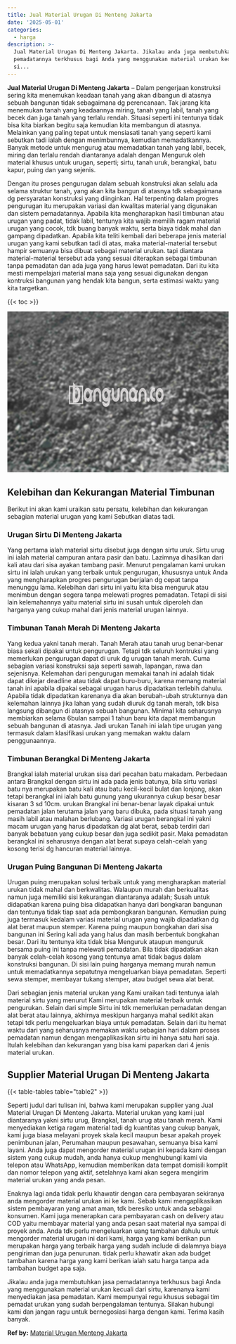 ```yaml
---
title: Jual Material Urugan Di Menteng Jakarta
date: '2025-05-01'
categories:
  - harga
description: >-
  Jual Material Urugan Di Menteng Jakarta. Jikalau anda juga membutuhkan jasa
  pemadatannya terkhusus bagi Anda yang menggunakan material urukan kecuali dari
  si...
---
```


**Jual Material Urugan Di Menteng Jakarta** – Dalam pengerjaan konstruksi sering kita menemukan keadaan tanah yang akan dibangun di atasnya sebuah bangunan tidak sebagaimana dg perencanaan. Tak jarang kita menemukan tanah yang keadaannya miring, tanah yang labil, tanah yang becek dan juga tanah yang terlalu rendah. Situasi seperti ini tentunya tidak bisa kita biarkan begitu saja kemudian kita membangun di atasnya. Melainkan yang paling tepat untuk mensiasati tanah yang seperti kami sebutkan tadi ialah dengan menimbunnya, kemudian memadatkannya. Banyak metode untuk mengurug atau memadatkan tanah yang labil, becek, miring dan terlalu rendah diantaranya adalah dengan Menguruk oleh material khusus untuk urugan, seperti; sirtu, tanah uruk, berangkal, batu kapur, puing dan yang sejenis.

Dengan itu proses pengurugan dalam sebuah konstruksi akan selalu ada selama struktur tanah, yang akan kita bangun di atasnya tdk sebagaimana dg persyaratan konstruksi yang diinginkan. Hal terpenting dalam progres pengurugan itu merupakan variasi dan kwalitas material yang digunakan dan sistem pemadatannya. Apabila kita mengharapkan hasil timbunan atau urugan yang padat, tidak labil, tentunya kita wajib memilih ragam material urugan yang cocok, tdk buang banyak waktu, serta biaya tidak mahal dan gampang dipadatkan. Apabila kita teliti kembali dari beberapa jenis material urugan yang kami sebutkan tadi di atas, maka material-material tersebut hampir semuanya bisa dibuat sebagai material urukan. tapi diantara material-material tersebut ada yang sesuai diterapkan sebagai timbunan tanpa pemadatan dan ada juga yang harus lewat pemadatan. Dari itu kita mesti mempelajari material mana saja yang sesuai digunakan dengan kontruksi bangunan yang hendak kita bangun, serta estimasi waktu yang kita targetkan.

{{< toc >}}

![Jual Material Urugan Di Menteng Jakarta](/images/jual-urugan-11.png)

## Kelebihan dan Kekurangan Material Timbunan

Berikut ini akan kami uraikan satu persatu, kelebihan dan kekurangan sebagian material urugan yang kami Sebutkan diatas tadi.

### Urugan Sirtu Di Menteng Jakarta

Yang pertama ialah material sirtu disebut juga dengan sirtu uruk. Sirtu urug ini ialah material campuran antara pasir dan batu. Lazimnya dihasilkan dari kali atau dari sisa ayakan tambang pasir. Menurut pengalaman kami urukan sirtu ini ialah urukan yang terbaik untuk pengurugan, khususnya untuk Anda yang mengharapkan progres pengurugan berjalan dg cepat tanpa menunggu lama. Kelebihan dari sirtu ini yaitu kita bisa menguruk atau menimbun dengan segera tanpa melewati progres pemadatan. Tetapi di sisi lain kelemahannya yaitu material sirtu ini susah untuk diperoleh dan harganya yang cukup mahal dari jenis material urugan lainnya.

### Timbunan Tanah Merah Di Menteng Jakarta

Yang kedua yakni tanah merah. Tanah Merah atau tanah urug benar-benar biasa sekali dipakai untuk pengurugan. Tetapi tdk seluruh kontruksi yang memerlukan pengurugan dapat di uruk dg urugan tanah merah. Cuma sebagian variasi konstruksi saja seperti sawah, lapangan, rawa dan sejenisnya. Kelemahan dari pengurugan memakai tanah ini adalah tidak dapat dikejar deadline atau tidak dapat buru-buru, karena memang material tanah ini apabila dipakai sebagai urugan harus dipadatkan terlebih dahulu. Apabila tidak dipadatkan karenanya dia akan berubah-ubah strukturnya dan kelemahan lainnya jika lahan yang sudah diuruk dg tanah merah, tdk bisa langsung dibangun di atasnya sebuah bangunan. Minimal kita seharusnya membiarkan selama 6bulan sampai 1 tahun baru kita dapat membangun sebuah bangunan di atasnya. Jadi urukan Tanah ini ialah tipe urugan yang termasuk dalam klasifikasi urukan yang memakan waktu dalam penggunaannya.

### Timbunan Berangkal Di Menteng Jakarta

Brangkal ialah material urukan sisa dari pecahan batu makadam. Perbedaan antara Brangkal dengan sirtu ini ada pada jenis batunya, bila sirtu variasi batu nya merupakan batu kali atau batu kecil-kecil bulat dan lonjong, akan tetapi berangkal ini ialah batu gunung yang ukurannya cukup besar besar kisaran 3 sd 10cm. urukan Brangkal ini benar-benar layak dipakai untuk pemadatan jalan terutama jalan yang baru dibuka, pada situasi tanah yang masih labil atau malahan berlubang. Variasi urugan berangkal ini yakni macam urugan yang harus dipadatkan dg alat berat, sebab terdiri dari banyak bebatuan yang cukup besar dan juga sedikit pasir. Maka pemadatan berangkal ini seharusnya dengan alat berat supaya celah-celah yang kosong terisi dg hancuran material lainnya.

### Urugan Puing Bangunan Di Menteng Jakarta

Urugan puing merupakan solusi terbaik untuk yang mengharapkan material urukan tidak mahal dan berkwalitas. Walaupun murah dan berkualitas namun juga memiliki sisi kekurangan diantaranya adalah; Susah untuk didapatkan karena puing bisa didapatkan hanya dari bongkaran bangunan dan tentunya tidak tiap saat ada pembongkaran bangunan. Kemudian puing juga termasuk kedalam variasi material urugan yang wajib dipadatkan dg alat berat maupun stemper. Karena puing maupun bongkahan dari sisa bangunan ini Sering kali ada yang halus dan masih berbentuk bongkahan besar. Dari itu tentunya kita tidak bisa Menguruk ataupun menguruk bersama puing ini tanpa melewati pemadatan. Bila tidak dipadatkan akan banyak celah-celah kosong yang tentunya amat tidak bagus dalam konstruksi bangunan. Di sisi lain puing harganya memang murah namun untuk memadatkannya sepatutnya mengeluarkan biaya pemadatan. Seperti sewa stemper, membayar tukang stemper, atau budget sewa alat berat.

Dari sebagian jenis material urukan yang Kami uraikan tadi tentunya ialah material sirtu yang menurut Kami merupakan material terbaik untuk pengurukan. Selain dari simple Sirtu ini tdk memerlukan pemadatan dengan alat berat atau lainnya, akhirnya meskipun harganya mahal sedikit akan tetapi tdk perlu mengeluarkan biaya untuk pemadatan. Selain dari itu hemat waktu dari yang seharusnya memakan waktu sebagian hari dalam proses pemadatan namun dengan mengaplikasikan sirtu ini hanya satu hari saja. Itulah kelebihan dan kekurangan yang bisa kami paparkan dari 4 jenis material urukan.

## Supplier Material Urugan Di Menteng Jakarta

{{< table-tables table="table2" >}}

Seperti judul dari tulisan ini, bahwa kami merupakan supplier yang Jual Material Urugan Di Menteng Jakarta. Material urukan yang kami jual diantaranya yakni sirtu urug, Brangkal, tanah urug atau tanah merah. Kami menyediakan ketiga ragam material tadi dg kuantitas yang cukup banyak, kami juga biasa melayani proyek skala kecil maupun besar apakah proyek penimbunan jalan, Perumahan maupun pesawahan, semuanya bisa kami layani. Anda juga dapat mengorder material urugan ini kepada kami dengan sistem yang cukup mudah, anda hanya cukup menghubungi kami via telepon atau WhatsApp, kemudian memberikan data tempat domisili komplit dan nomor telepon yang aktif, setelahnya kami akan segera mengirim material urukan yang anda pesan.

Enaknya lagi anda tidak perlu khawatir dengan cara pembayaran sekiranya anda mengorder material urukan ini ke kami. Sebab kami mengaplikasikan sistem pembayaran yang amat aman, tdk beresiko untuk anda sebagai konsumen. Kami juga menerapkan cara pembayaran cash on delivery atau COD yaitu membayar material yang anda pesan saat material nya sampai di proyek anda. Anda tdk perlu mengeluarkan uang tambahan dahulu untuk mengorder material urugan ini dari kami, harga yang kami berikan pun merupakan harga yang terbaik harga yang sudah include di dalamnya biaya pengiriman dan juga penurunan. tidak perlu khawatir akan ada budget tambahan karena harga yang kami berikan ialah satu harga tanpa ada tambahan budget apa saja.

Jikalau anda juga membutuhkan jasa pemadatannya terkhusus bagi Anda yang menggunakan material urukan kecuali dari sirtu, karenanya kami menyediakan jasa pemadatan. Kami mempunyai regu khusus sebagai tim pemadat urukan yang sudah berpengalaman tentunya. Silakan hubungi kami dan jangan ragu untuk bernegosiasi harga dengan kami. Terima kasih banyak.

**Ref by:** [Material Urugan Menteng Jakarta](https://id.wikipedia.org/wiki/Material)

